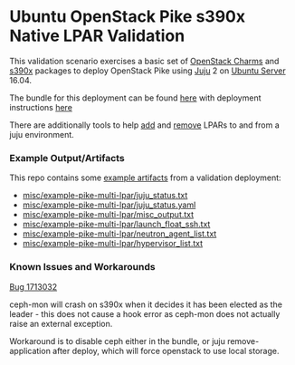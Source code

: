 # Ubuntu OpenStack Pike s390x Native LPAR Validation

This validation scenario exercises a basic set of [OpenStack Charms](https://jujucharms.com/u/openstack-charmers)
and [s390x](https://wiki.ubuntu.com/S390X) packages to deploy
OpenStack Pike using [Juju](https://jujucharms.com) 2 on [Ubuntu Server](https://www.ubuntu.com/server)
16.04.

The bundle for this deployment can be found [here](bundles/lpar/xenial-pike-stable.yaml) with deployment instructions [here](README-lpar.md)

There are additionally tools to help [add](tools/1-deploy/add-lpars.sh) and [remove](tools/5-teardown/remove-lpars.sh) LPARs to and from a juju environment.

### Example Output/Artifacts
This repo contains some [example artifacts](misc/example-pike-multi-lpar) from a validation deployment:

 - [misc/example-pike-multi-lpar/juju_status.txt](misc/example-pike-multi-lpar/juju_status.txt)
 - [misc/example-pike-multi-lpar/juju_status.yaml](misc/example-pike-multi-lpar/juju_status.yaml)
 - [misc/example-pike-multi-lpar/misc_output.txt](misc/example-pike-multi-lpar/misc_output.txt)
 - [misc/example-pike-multi-lpar/launch_float_ssh.txt](misc/example-pike-multi-lpar/launch_float_ssh.txt)
 - [misc/example-pike-multi-lpar/neutron_agent_list.txt](misc/example-pike-multi-lpar/neutron_agent_list.txt)
 - [misc/example-pike-multi-lpar/hypervisor_list.txt](misc/example-pike-multi-lpar/hypervisor_list.txt)

### Known Issues and Workarounds

[Bug 1713032](https://bugs.launchpad.net/ubuntu/+source/ceph/+bug/1713032)

ceph-mon will crash on s390x when it decides it has been elected as the leader - this does not cause a hook error
as ceph-mon does not actually raise an external exception.

Workaround is to disable ceph either in the bundle, or juju remove-application after deploy, which will force
openstack to use local storage.
